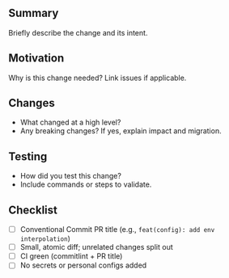 ## Summary

Briefly describe the change and its intent.

## Motivation

Why is this change needed? Link issues if applicable.

## Changes

- What changed at a high level?
- Any breaking changes? If yes, explain impact and migration.

## Testing

- How did you test this change?
- Include commands or steps to validate.

## Checklist

- [ ] Conventional Commit PR title (e.g., `feat(config): add env interpolation`)
- [ ] Small, atomic diff; unrelated changes split out
- [ ] CI green (commitlint + PR title)
- [ ] No secrets or personal configs added
